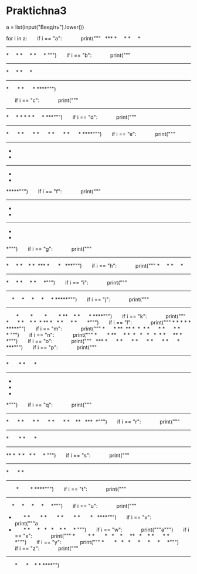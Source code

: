 # Praktichna3
a = list(input("Введiть").lower()) 

for i in a:
      if i == "a":
            print("""
  ***
*     *
*     *
*****
*     *
*     *
*     *
""")
      if i == "b":
            print("""
****
*     *
*     *
****
*      *
*      *
****""") 

      if i == "c":
            print("""
***
*     *
*
*
*
*     *
***""")
      if i == "d":
            print("""
****
*      *
*      *
*      *
*      *
*      *
****""")
      if i == "e":
            print("""
*****
*
*
***
*
*
*****""")
      if i == "f":
            print("""
*****
*
*
***
*
*
*""")
      if i == "g":
            print("""
****
*     *
*    
*
*  ***
*      *
  ***""")
      if i == "h":
            print("""
*     *
*     *
*****
*     *
*     *
*     *""")
      if i == "i":
            print("""
*****
    *
    *
    *
    *
    *
*****""")
      if i == "j":
            print("""
*********
       *
       *
       *
       *
**    *
*      *
****""")
      if i == "k":
            print("""
*      *
*    *
*  *
**
*   *
*     *
*       *""")
      if i == "l":
            print("""
*
*
*
*
*
*****"")
      if i == "m":
            print("""
*      *
**  **
*  *  *
*      *
*      *
*      *
""")
      if i == "n":
            print("""
*       *
**     *
*  *   *   
*   *  *
*     **
*       *""")
      if i == "o":
            print("""
  ***
*      *
*      *
*      *
*      *
*      *
  ***""")
      if i == "p":
            print("""
*****
*       *
*      *
****
*
*
*
*""")
      if i == "q":
            print("""
****
*      *
*      *
*      *
*      *
*    **
  ***  *""")
      if i == "r":
            print("""
*****
*       *
*      *
****
**
*  *
*   *
*     *
""")
      if i == "s":
            print("""
****
*      *
* 
****
       *
       *
****""")
      if i == "t":
            print("""
******
    *
    *
    *
    *
    *""")
      if i == "u":
            print("""
*       *
*       *
*       *
*       *
*       *
  ****""")
      if i == "v":
            print("""a
*       *
*     *
  *   * 
   * *
    *
""")
      if i == "w":
            print("""a""")
      if i == "x":
            print("""
*         *
*       *
  *    *
    **
  *    *
*      *
*        *""")
      if i == "y":
            print("""
*       *
  *   *
    *
    *
    *
    *""")
      if i == "z":
            print("""
*****
      *
     *
   *
*
****"")
